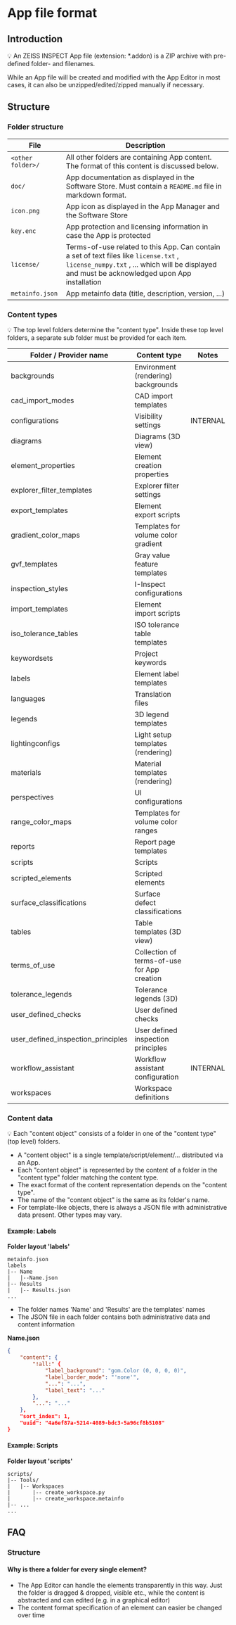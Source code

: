 # App file format

## Introduction

💡 An ZEISS INSPECT App file (extension: *.addon) is a ZIP archive with pre-defined folder- and filenames. 

While an App file will be created and modified with the App Editor in most cases, it can also be unzipped/edited/zipped manually if necessary.

## Structure

### Folder structure

| File              | Description                                                                                                  |
| ----------------- | ------------------------------------------------------------------------------------------------------------ |
| `<other folder>/` | All other folders are containing App content. The format of this content is discussed below.                 |
| `doc/`            | App documentation as displayed in the Software Store. Must contain a `README.md` file in markdown format.    |
| `icon.png`        | App icon as displayed in the App Manager and the Software Store                                              |
| `key.enc`         | App protection and licensing information in case the App is protected                                        |
| `license/`        | Terms-of-use related to this App. Can contain a set of text files like `license.txt` , `license_numpy.txt` , ... which will be displayed and must be acknowledged upon App installation                                                                                              |
| `metainfo.json`   | App metainfo data (title, description, version, ...)                                                         |

### Content types

💡 The top level folders determine the "content type". Inside these top level folders, a separate sub folder must be provided for each item.

| Folder / Provider name    | Content type                                    | Notes        |
| ------------------------- | ----------------------------------------------- | ------------ |
| backgrounds	            | Environment (rendering) backgrounds	          |              |
| cad_import_modes	        | CAD import templates	                          |              |
| configurations	        | Visibility settings	                          | INTERNAL     |
| diagrams	                | Diagrams (3D view)	                          |              |
| element_properties	    | Element creation properties	                  |              | 
| explorer_filter_templates	| Explorer filter settings	                      |              |
| export_templates	        | Element export scripts	                      |              |
| gradient_color_maps	    | Templates for volume color gradient	          |              |
| gvf_templates	            | Gray value feature templates	                  |              |
| inspection_styles	        | I-Inspect configurations	                      |              |
| import_templates	        | Element import scripts	                      |              |
| iso_tolerance_tables	    | ISO tolerance table templates	                  |              |
| keywordsets	            | Project keywords	                              |              |
| labels	                | Element label templates	                      |              |
| languages	                | Translation files	                              |              |
| legends	                | 3D legend templates	                          |              |
| lightingconfigs	        | Light setup templates (rendering)	              |              |
| materials                 | Material templates (rendering)	              |              |
| perspectives	            | UI configurations	                              |              |
| range_color_maps	        | Templates for volume color ranges	              |              |
| reports	                | Report page templates	                          |              |
| scripts	                | Scripts	                                      |              |
| scripted_elements	        | Scripted elements	                              |              |
| surface_classifications	| Surface defect classifications	              |              |
| tables	                | Table templates (3D view)	                      |              |
| terms_of_use	            | Collection of terms-of-use for App creation     |              |
| tolerance_legends	        | Tolerance legends (3D)	                      |              |
| user_defined_checks	    | User defined checks	                          |              |
| user_defined_inspection_principles | User defined inspection principles     |              |
| workflow_assistant        | Workflow assistant configuration                | INTERNAL     |
| workspaces                | Workspace definitions                           |              |

### Content data

💡 Each "content object" consists of a folder in one of the "content type" (top level) folders.

* A "content object" is a single template/script/element/... distributed via an App.
* Each "content object" is represented by the content of a folder in the "content type" folder matching the content type.
* The exact format of the content representation depends on the "content type".
* The name of the "content object" is the same as its folder's name.
* For template-like objects, there is always a JSON file with administrative data present. Other types may vary.

#### Example: Labels

**Folder layout 'labels'**

```
metainfo.json
labels
|-- Name
|   |--Name.json
|-- Results
|   |-- Results.json
...
```

* The folder names 'Name' and 'Results' are the templates' names
* The JSON file in each folder contains both administrative data and content information

**Name.json**

```json
{
    "content": {
        "!all:" {
            "label_background": "gom.Color (0, 0, 0, 0)",
            "label_border_mode": "'none'",
            "...": "...",
            "label_text": "..."
        },
        "...": "..."
    },
    "sort_index": 1,
    "uuid": "4a6ef87a-5214-4089-bdc3-5a96cf8b5108"
}
```

#### Example: Scripts

**Folder layout 'scripts'**
```
scripts/
|-- Tools/
|   |-- Workspaces
|       |-- create_workspace.py
|       |-- create_workspace.metainfo
|-- ...
...
```

## FAQ

### Structure

#### Why is there a folder for every single element?
* The App Editor can handle the elements transparently in this way. Just the folder is dragged & dropped, visible etc., while the content is abstracted and can edited (e.g. in a graphical editor)
* The content format specification of an element can easier be changed over time

